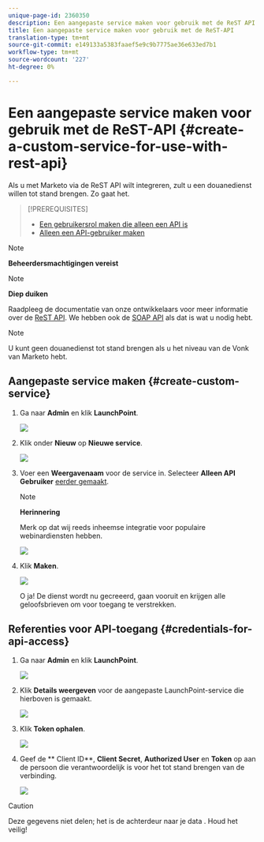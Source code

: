 ```yaml
---
unique-page-id: 2360350
description: Een aangepaste service maken voor gebruik met de ReST API - Marketo Docs - Productdocumentatie
title: Een aangepaste service maken voor gebruik met de ReST-API
translation-type: tm+mt
source-git-commit: e149133a5383faaef5e9c9b7775ae36e633ed7b1
workflow-type: tm+mt
source-wordcount: '227'
ht-degree: 0%

---
```



# Een aangepaste service maken voor gebruik met de ReST-API {#create-a-custom-service-for-use-with-rest-api}

Als u met Marketo via de ReST API wilt integreren, zult u een douanedienst willen tot stand brengen. Zo gaat het.

>[!PREREQUISITES]
>
>* [Een gebruikersrol maken die alleen een API is](../../../product-docs/administration/users-and-roles/create-an-api-only-user-role.md)
>* [Alleen een API-gebruiker maken](../../../product-docs/administration/users-and-roles/create-an-api-only-user.md)

>



>[!NOTE]
>
>**Beheerdersmachtigingen vereist**

>[!NOTE]
>
>**Diep duiken**
>
>Raadpleeg de documentatie van onze ontwikkelaars voor meer informatie over de [ReST API](http://developers.marketo.com/documentation/rest/). We hebben ook de [SOAP API](http://developers.marketo.com/documentation/soap/) als dat is wat u nodig hebt.

>[!NOTE]
>
>U kunt geen douanedienst tot stand brengen als u het niveau van de Vonk van Marketo hebt.

## Aangepaste service maken {#create-custom-service}

1. Ga naar **Admin** en klik **LaunchPoint**.

   ![](assets/image2014-9-19-10-3a38-3a15.png)

1. Klik onder **Nieuw** op **Nieuwe service**.

   ![](assets/image2014-9-19-10-3a38-3a22.png)

1. Voer een **Weergavenaam** voor de service in. Selecteer **Alleen API Gebruiker** [eerder gemaakt](../../../product-docs/administration/users-and-roles/create-an-api-only-user.md).

   >[!NOTE]
   >
   >**Herinnering**
   >
   >Merk op dat wij reeds inheemse integratie voor populaire webinardiensten hebben.

   ![](assets/image2014-9-19-10-3a38-3a32.png)

1. Klik **Maken**.

   ![](assets/image2014-9-19-10-3a39-3a28.png)

   O ja! De dienst wordt nu gecreeerd, gaan vooruit en krijgen alle geloofsbrieven om voor toegang te verstrekken.

## Referenties voor API-toegang {#credentials-for-api-access}

1. Ga naar **Admin** en klik **LaunchPoint**.

   ![](assets/image2014-9-19-10-3a42-3a11.png)

1. Klik **Details weergeven** voor de aangepaste LaunchPoint-service die hierboven is gemaakt.

   ![](assets/image2014-9-19-10-3a42-3a16.png)

1. Klik **Token ophalen**.

   ![](assets/image2014-9-19-10-3a42-3a24.png)

1. Geef de ** Client ID**, **Client Secret**, **Authorized User** en **Token** op aan de persoon die verantwoordelijk is voor het tot stand brengen van de verbinding.

   ![](assets/image2014-9-19-10-3a42-3a38.png)

>[!CAUTION]
>
>Deze gegevens niet delen; het is de achterdeur naar je data . Houd het veilig!

